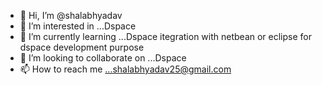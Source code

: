 - 👋 Hi, I’m @shalabhyadav
- 👀 I’m interested in ...Dspace
- 🌱 I’m currently learning ...Dspace itegration with netbean or eclipse for dspace development purpose
- 💞️ I’m looking to collaborate on ...Dspace
- 📫 How to reach me ...shalabhyadav25@gmail.com


<!---
shalabhyadav/shalabhyadav is a ✨ special ✨ repository because its `README.md` (this file) appears on your GitHub profile.
You can click the Preview link to take a look at your changes.
--->
